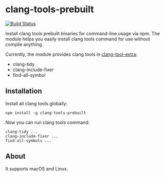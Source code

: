 # clang-tools-prebuilt

[![Build Status](https://travis-ci.org/hokein/clang-tools-prebuilt.svg?branch=master)](https://travis-ci.org/hokein/clang-tools-prebuilt)

Install clang tools prebuilt binaries for command-line usage via npm. The module
helps you easily install clang tools command for use without compile anything.

Currently, the module provides clang tools in [clang-tool-extra](http://clang.llvm.org/extra/):
  * clang-tidy
  * clang-include-fixer
  * find-all-symbol

## Installation

Install all clang tools globally:

```
npm install -g clang-tools-prebuilt
```

Now you can run clang tools command:

```
clang-tidy ...
clang-include-fixer ...
find-all-symbols ...
```

## About

It supports macOS and Linux.
